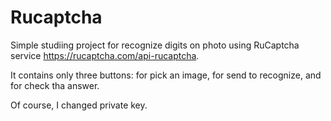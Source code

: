 # Rucaptcha

Simple studiing project for recognize digits on photo using RuCaptcha service https://rucaptcha.com/api-rucaptcha.

It contains only three buttons: for pick an image, for send to recognize, and for check tha answer.

Of course, I changed private key.
